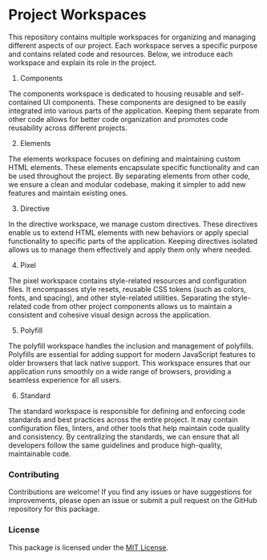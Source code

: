# Project Workspaces

This repository contains multiple workspaces for organizing and managing different aspects of our project. Each workspace serves a specific purpose and contains related code and resources. Below, we introduce each workspace and explain its role in the project.

1. Components

The components workspace is dedicated to housing reusable and self-contained UI components. These components are designed to be easily integrated into various parts of the application. Keeping them separate from other code allows for better code organization and promotes code reusability across different projects.

2. Elements

The elements workspace focuses on defining and maintaining custom HTML elements. These elements encapsulate specific functionality and can be used throughout the project. By separating elements from other code, we ensure a clean and modular codebase, making it simpler to add new features and maintain existing ones.

3. Directive

In the directive workspace, we manage custom directives. These directives enable us to extend HTML elements with new behaviors or apply special functionality to specific parts of the application. Keeping directives isolated allows us to manage them effectively and apply them only where needed.

4. Pixel

The pixel workspace contains style-related resources and configuration files. It encompasses style resets, reusable CSS tokens (such as colors, fonts, and spacing), and other style-related utilities. Separating the style-related code from other project components allows us to maintain a consistent and cohesive visual design across the application.

5. Polyfill

The polyfill workspace handles the inclusion and management of polyfills. Polyfills are essential for adding support for modern JavaScript features to older browsers that lack native support. This workspace ensures that our application runs smoothly on a wide range of browsers, providing a seamless experience for all users.

6. Standard

The standard workspace is responsible for defining and enforcing code standards and best practices across the entire project. It may contain configuration files, linters, and other tools that help maintain code quality and consistency. By centralizing the standards, we can ensure that all developers follow the same guidelines and produce high-quality, maintainable code.

### Contributing

Contributions are welcome! If you find any issues or have suggestions for improvements, please open an issue or submit a pull request on the GitHub repository for this package.

### License

This package is licensed under the [MIT License](https://opensource.org/licenses/MIT).
